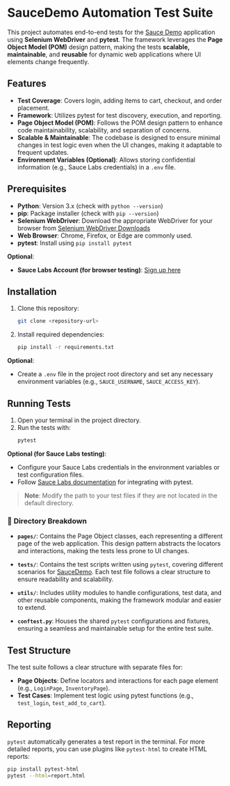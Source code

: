 # SauceDemo Automation Test Suite

This project automates end-to-end tests for the [Sauce Demo](https://www.saucedemo.com/) application using **Selenium WebDriver** and **pytest**. The framework leverages the **Page Object Model (POM)** design pattern, making the tests **scalable, maintainable**, and **reusable** for dynamic web applications where UI elements change frequently.

## Features

- **Test Coverage**: Covers login, adding items to cart, checkout, and order placement.
- **Framework**: Utilizes pytest for test discovery, execution, and reporting.
- **Page Object Model (POM)**: Follows the POM design pattern to enhance code maintainability, scalability, and separation of concerns.
- **Scalable & Maintainable**: The codebase is designed to ensure minimal changes in test logic even when the UI changes, making it adaptable to frequent updates.
- **Environment Variables (Optional)**: Allows storing confidential information (e.g., Sauce Labs credentials) in a `.env` file.

## Prerequisites

- **Python**: Version 3.x (check with `python --version`)
- **pip**: Package installer (check with `pip --version`)
- **Selenium WebDriver**: Download the appropriate WebDriver for your browser from [Selenium WebDriver Downloads](https://www.selenium.dev/downloads/)
- **Web Browser**: Chrome, Firefox, or Edge are commonly used.
- **pytest**: Install using `pip install pytest`

**Optional**:
- **Sauce Labs Account (for browser testing)**: [Sign up here](https://saucelabs.com/sign-up)

## Installation

1. Clone this repository:
    ```bash
    git clone <repository-url>
    ```

2. Install required dependencies:
    ```bash
    pip install -r requirements.txt
    ```

**Optional**:
- Create a `.env` file in the project root directory and set any necessary environment variables (e.g., `SAUCE_USERNAME`, `SAUCE_ACCESS_KEY`).

## Running Tests

1. Open your terminal in the project directory.
2. Run the tests with:
    ```bash
    pytest
    ```

**Optional (for Sauce Labs testing)**:
- Configure your Sauce Labs credentials in the environment variables or test configuration files.
- Follow [Sauce Labs documentation](https://docs.saucelabs.com/) for integrating with pytest.

> **Note**: Modify the path to your test files if they are not located in the default directory.



### 📁 **Directory Breakdown**

- **`pages/`**: Contains the Page Object classes, each representing a different page of the web application. This design pattern abstracts the locators and interactions, making the tests less prone to UI changes.
  
- **`tests/`**: Contains the test scripts written using `pytest`, covering different scenarios for [SauceDemo](https://www.saucedemo.com/). Each test file follows a clear structure to ensure readability and scalability.

- **`utils/`**: Includes utility modules to handle configurations, test data, and other reusable components, making the framework modular and easier to extend.

- **`conftest.py`**: Houses the shared `pytest` configurations and fixtures, ensuring a seamless and maintainable setup for the entire test suite.

## Test Structure

The test suite follows a clear structure with separate files for:

- **Page Objects**: Define locators and interactions for each page element (e.g., `LoginPage`, `InventoryPage`).
- **Test Cases**: Implement test logic using pytest functions (e.g., `test_login`, `test_add_to_cart`).

## Reporting

`pytest` automatically generates a test report in the terminal. For more detailed reports, you can use plugins like `pytest-html` to create HTML reports:
```bash
pip install pytest-html
pytest --html=report.html
